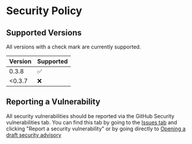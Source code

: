 # Security Policy

## Supported Versions

All versions with a check mark are currently supported.

| Version | Supported          |
| ------- | ------------------ |
| 0.3.8   | :white_check_mark: |
| <0.3.7  | :x:                |

## Reporting a Vulnerability

All security vulnerabilities should be reported via the GitHub Security vulnerabilities tab. You can find this tab by going to the [Issues tab](https://github.com/invernyx/smartcars-3-public-api/issues/new/choose) and clicking "Report a security vulnerability" or by going directly to [Opening a draft security advisory](https://github.com/invernyx/smartcars-3-public-api/security/advisories/new)
